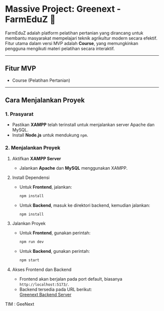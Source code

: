 
# Massive Project: Greenext - FarmEduZ 🌱  

FarmEduZ adalah platform pelatihan pertanian yang dirancang untuk membantu masyarakat mempelajari teknik agrikultur modern secara efektif. Fitur utama dalam versi MVP adalah **Course**, yang memungkinkan pengguna mengikuti materi pelatihan secara interaktif.

---

## Fitur MVP  
- Course (Pelatihan Pertanian)  

---

## Cara Menjalankan Proyek  

### 1. Prasyarat  
- Pastikan **XAMPP** telah terinstall untuk menjalankan server Apache dan MySQL.  
- Install **Node.js** untuk mendukung `npm`.  

### 2. Menjalankan Proyek  

1. Aktifkan **XAMPP Server**  
   - Jalankan **Apache** dan **MySQL** menggunakan XAMPP.  

2. Install Dependensi  
   - Untuk **Frontend**, jalankan:  
     ```bash
     npm install
     ```  
   - Untuk **Backend**, masuk ke direktori backend, kemudian jalankan:  
     ```bash
     npm install
     ```  

3. Jalankan Proyek  
   - Untuk **Frontend**, gunakan perintah:  
     ```bash
     npm run dev
     ```  
   - Untuk **Backend**, gunakan perintah:  
     ```bash
     npm start
     ```  

4. Akses Frontend dan Backend  
   - Frontend akan berjalan pada port default, biasanya `http://localhost:5173/`.  
   - Backend tersedia pada URL berikut:  
     [Greenext Backend Server](https://github.com/BismaBendesa/Greenext-Server)  


TIM : GeeNext 
